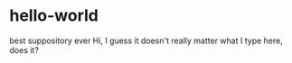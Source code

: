 # hello-world
best suppository ever
Hi, I guess it doesn't really matter what I type here, does it?
